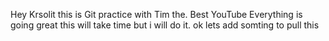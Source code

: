   Hey Krsolit this is Git practice with Tim the. Best YouTube
Everything is going great this will take time but i will do it.
ok  lets add somting to pull this
